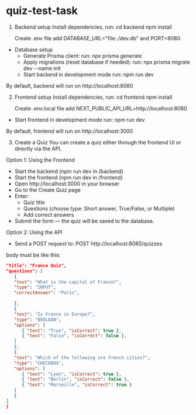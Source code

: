 # quiz-test-task

1. Backend setup
   Install dependencies, run:
   cd backend
   npm install

   Create .env file
   add DATABASE_URL="file:./dev.db" and PORT=8080

- Database setup
  - Generate Prisma client:
    run: npx prisma generate
  - Apply migrations (reset database if needed):
    run: npx prisma migrate dev --name init
  - Start backend in development mode
    run: npm run dev

By default, backend will run on http://localhost:8080

2. Frontend setup
   Install dependencies, run:
   cd frontend
   npm install

   Create .env.local file
   add NEXT_PUBLIC_API_URL=http://localhost:8080

- Start frontend in development mode
  run: npm run dev

By default, frontend will run on http://localhost:3000

3. Create a Quiz
   You can create a quiz either through the frontend UI or directly via the API.

Option 1: Using the Frontend

- Start the backend (npm run dev in /backend)
- Start the frontend (npm run dev in /frontend)
- Open http://localhost:3000 in your browser
- Go to the Create Quiz page
- Enter:
  - Quiz title
  - Questions (choose type: Short answer, True/False, or Multiple)
  - Add correct answers
- Submit the form — the quiz will be saved to the database.

Option 2: Using the API

- Send a POST request to:
  POST http://localhost:8080/quizzes

body must be like this:

```json {
"title": "France Quiz",
"questions": [
   {
   "text": "What is the capital of France?",
   "type": "INPUT",
   "correctAnswer": "Paris",

   },
   {
   "text": "Is France in Europe?",
   "type": "BOOLEAN",
   "options": [
      { "text": "True", "isCorrect": true },
      { "text": "False", "isCorrect": false },
   ]
   },
   {
   "text": "Which of the following are French cities?",
   "type": "CHECKBOX",
   "options": [
      { "text": "Lyon", "isCorrect": true },
      { "text": "Berlin", "isCorrect": false },
      { "text": "Marseille", "isCorrect": true }
   ]
   }
]
}
```
